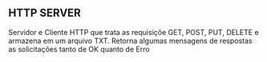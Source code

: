 ## HTTP SERVER

 Servidor e Cliente HTTP que trata as requisiçõe GET, POST, PUT, DELETE e armazena em um arquivo TXT.
 Retorna algumas mensagens de respostas as solicitações tanto de OK quanto de Erro
